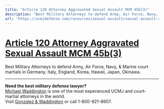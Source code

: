 ```yaml
---
title: "Article 120 Attorney Aggravated Sexual Assault MCM 45b(3)"
description: "Best Military Attorneys to defend Army, Air Force, Navy, & Marine court martials in Germany, Italy, England, Korea, Hawaii, Japan, Okinawa."
url: "https://ucmjdefense.com/resources/sexual-assault/sexual-assault-crimes-military/aggravated-sexual-assault-mcm-45b3-article-120-ucmj.html"
---
```


# [Article 120 Attorney Aggravated Sexual Assault MCM 45b(3)](https://ucmjdefense.com/resources/sexual-assault/sexual-assault-crimes-military/aggravated-sexual-assault-mcm-45b3-article-120-ucmj.html)

Best Military Attorneys to defend Army, Air Force, Navy, & Marine court martials in Germany, Italy, England, Korea, Hawaii, Japan, Okinawa.

---

**Need the best military defense lawyer?**  
[Michael Waddington](https://ucmjdefense.com/attorneys/michael-stewart-waddington-partner.html) is one of the most experienced UCMJ and court-martial attorneys in the world.  
Visit [Gonzalez & Waddington](https://ucmjdefense.com) or call 1-800-921-8607.
